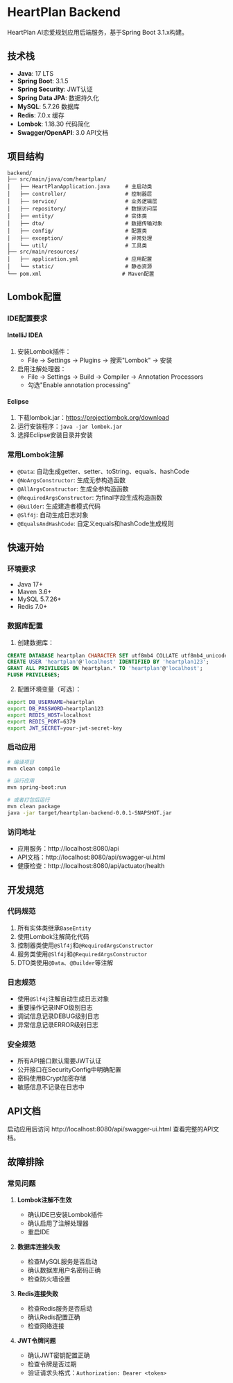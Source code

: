 # HeartPlan Backend

HeartPlan AI恋爱规划应用后端服务，基于Spring Boot 3.1.x构建。

## 技术栈

- **Java**: 17 LTS
- **Spring Boot**: 3.1.5
- **Spring Security**: JWT认证
- **Spring Data JPA**: 数据持久化
- **MySQL**: 5.7.26 数据库
- **Redis**: 7.0.x 缓存
- **Lombok**: 1.18.30 代码简化
- **Swagger/OpenAPI**: 3.0 API文档

## 项目结构

```
backend/
├── src/main/java/com/heartplan/
│   ├── HeartPlanApplication.java     # 主启动类
│   ├── controller/                   # 控制器层
│   ├── service/                      # 业务逻辑层
│   ├── repository/                   # 数据访问层
│   ├── entity/                       # 实体类
│   ├── dto/                          # 数据传输对象
│   ├── config/                       # 配置类
│   ├── exception/                    # 异常处理
│   └── util/                         # 工具类
├── src/main/resources/
│   ├── application.yml               # 应用配置
│   └── static/                       # 静态资源
└── pom.xml                          # Maven配置
```

## Lombok配置

### IDE配置要求

#### IntelliJ IDEA
1. 安装Lombok插件：
   - File → Settings → Plugins → 搜索"Lombok" → 安装
2. 启用注解处理器：
   - File → Settings → Build → Compiler → Annotation Processors
   - 勾选"Enable annotation processing"

#### Eclipse
1. 下载lombok.jar：https://projectlombok.org/download
2. 运行安装程序：`java -jar lombok.jar`
3. 选择Eclipse安装目录并安装

### 常用Lombok注解

- `@Data`: 自动生成getter、setter、toString、equals、hashCode
- `@NoArgsConstructor`: 生成无参构造函数
- `@AllArgsConstructor`: 生成全参构造函数
- `@RequiredArgsConstructor`: 为final字段生成构造函数
- `@Builder`: 生成建造者模式代码
- `@Slf4j`: 自动生成日志对象
- `@EqualsAndHashCode`: 自定义equals和hashCode生成规则

## 快速开始

### 环境要求
- Java 17+
- Maven 3.6+
- MySQL 5.7.26+
- Redis 7.0+

### 数据库配置
1. 创建数据库：
```sql
CREATE DATABASE heartplan CHARACTER SET utf8mb4 COLLATE utf8mb4_unicode_ci;
CREATE USER 'heartplan'@'localhost' IDENTIFIED BY 'heartplan123';
GRANT ALL PRIVILEGES ON heartplan.* TO 'heartplan'@'localhost';
FLUSH PRIVILEGES;
```

2. 配置环境变量（可选）：
```bash
export DB_USERNAME=heartplan
export DB_PASSWORD=heartplan123
export REDIS_HOST=localhost
export REDIS_PORT=6379
export JWT_SECRET=your-jwt-secret-key
```

### 启动应用
```bash
# 编译项目
mvn clean compile

# 运行应用
mvn spring-boot:run

# 或者打包后运行
mvn clean package
java -jar target/heartplan-backend-0.0.1-SNAPSHOT.jar
```

### 访问地址
- 应用服务：http://localhost:8080/api
- API文档：http://localhost:8080/api/swagger-ui.html
- 健康检查：http://localhost:8080/api/actuator/health

## 开发规范

### 代码规范
1. 所有实体类继承`BaseEntity`
2. 使用Lombok注解简化代码
3. 控制器类使用`@Slf4j`和`@RequiredArgsConstructor`
4. 服务类使用`@Slf4j`和`@RequiredArgsConstructor`
5. DTO类使用`@Data`、`@Builder`等注解

### 日志规范
- 使用`@Slf4j`注解自动生成日志对象
- 重要操作记录INFO级别日志
- 调试信息记录DEBUG级别日志
- 异常信息记录ERROR级别日志

### 安全规范
- 所有API接口默认需要JWT认证
- 公开接口在SecurityConfig中明确配置
- 密码使用BCrypt加密存储
- 敏感信息不记录在日志中

## API文档

启动应用后访问 http://localhost:8080/api/swagger-ui.html 查看完整的API文档。

## 故障排除

### 常见问题

1. **Lombok注解不生效**
   - 确认IDE已安装Lombok插件
   - 确认启用了注解处理器
   - 重启IDE

2. **数据库连接失败**
   - 检查MySQL服务是否启动
   - 确认数据库用户名密码正确
   - 检查防火墙设置

3. **Redis连接失败**
   - 检查Redis服务是否启动
   - 确认Redis配置正确
   - 检查网络连接

4. **JWT令牌问题**
   - 确认JWT密钥配置正确
   - 检查令牌是否过期
   - 验证请求头格式：`Authorization: Bearer <token>`